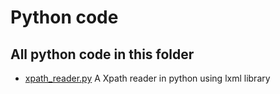 # Python code

## All python code in this folder

- [xpath_reader.py](xpath_reader) A Xpath reader in python using lxml library